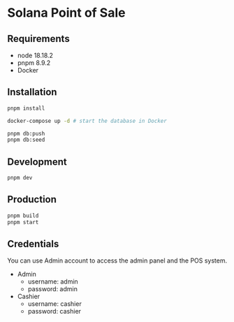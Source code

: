 # Solana Point of Sale 
## Requirements
- node 18.18.2
- pnpm 8.9.2
- Docker

## Installation
```bash
pnpm install

docker-compose up -d # start the database in Docker

pnpm db:push
pnpm db:seed
```

## Development
```bash
pnpm dev
```

## Production
```bash
pnpm build
pnpm start
```


## Credentials
You can use Admin account to access the admin panel and the POS system.
- Admin
  - username: admin
  - password: admin
- Cashier
  - username: cashier
  - password: cashier